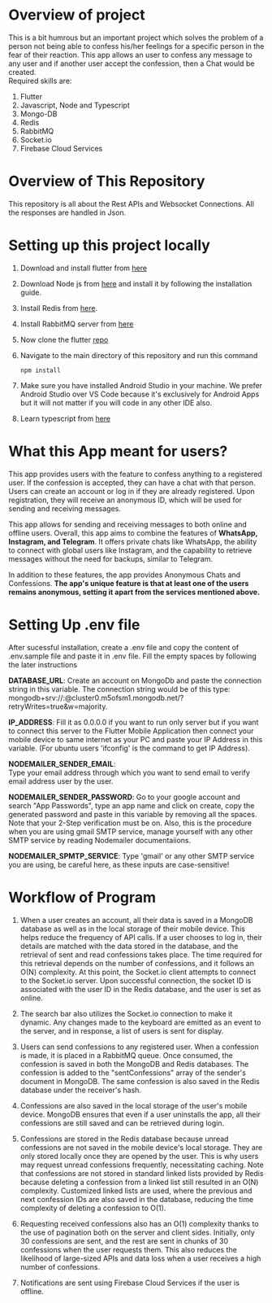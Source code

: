 # Overview of project
This is a bit humrous but an important project which solves the problem of a person not being able to confess his/her feelings for a specific person in the fear of their reaction. This app allows an user to confess any message to any user and if another user accept the confession, then a Chat would be created.   
Required skills are:
1) Flutter
2) Javascript, Node and Typescript
3) Mongo-DB
4) Redis
5) RabbitMQ
6) Socket.io
7) Firebase Cloud Services

# Overview of This Repository
This repository is all about the Rest APIs and Websocket Connections. All the responses are handled in Json. 

# Setting up this project locally
1) Download and install flutter from [here](https://docs.flutter.dev/get-started/install)
2) Download Node js from [here](https://nodejs.org/en/download) and install it by following the installation guide.
3) Install Redis from [here](https://redis.io/docs/getting-started/installation/).
4) Install RabbitMQ server from [here](https://www.rabbitmq.com/download.html)
3) Now clone the flutter [repo](https://github.com/Manik2708/Hi)
4) Navigate to the main directory of this repository and run this command
	
	```console
 	npm install
 	``` 

5) Make sure you have installed Android Studio in your machine. We prefer Android Studio over VS Code because it's exclusively for Android Apps but it will not matter if you will code in any other IDE also.
6) Learn typescript from [here](https://www.typescriptlang.org/docs/)
   
# What this App meant for users?
This app provides users with the feature to confess anything to a registered user. If the confession is accepted, they can have a chat with that person. Users can create an account or log in if they are already registered. Upon registration, they will receive an anonymous ID, which will be used for sending and receiving messages.

This app allows for sending and receiving messages to both online and offline users. Overall, this app aims to combine the features of **WhatsApp, Instagram, and Telegram**. It offers private chats like WhatsApp, the ability to connect with global users like Instagram, and the capability to retrieve messages without the need for backups, similar to Telegram.

In addition to these features, the app provides Anonymous Chats and Confessions. **The app's unique feature is that at least one of the users remains anonymous, setting it apart from the services mentioned above.**
# Setting Up .env file
After sucessful installation, create a .env file and copy the content of .env.sample file and paste it in .env file. Fill the empty spaces by following the later instructions

**DATABASE_URL**: 
Create an account on MongoDb and paste the connection string in this variable. The connection string would be of this type: mongodb+srv://<username>:<password>@cluster0.m5ofsm1.mongodb.net/?retryWrites=true&w=majority.

**IP_ADDRESS**: 
Fill it as 0.0.0.0 if you want to run only server but if you want to connect this server to the Flutter Mobile Application then connect your mobile device to same internet as your PC and paste your IP Address in this variable. (For ubuntu users 'ifconfig' is the command to get IP Address).

**NODEMAILER_SENDER_EMAIL**:  
Type your email address through which you want to send email to verify email address user by the user.

**NODEMAILER_SENDER_PASSWORD**:
Go to your google account and search "App Passwords", type an app name and click on create, copy the generated password and paste in this variable by removing all the spaces. Note that your 2-Step verification must be on. Also, this is the procedure when you are using gmail SMTP service, manage yourself with any other SMTP service by reading Nodemailer documentaiions.

**NODEMAILER_SPMTP_SERVICE**:
Type 'gmail' or any other SMTP service you are using, be careful here, as these inputs are case-sensitive!

# Workflow of Program
1) When a user creates an account, all their data is saved in a MongoDB database as well as in the local storage of their mobile device. This helps reduce the frequency of API calls. If a user chooses to log in, their details are matched with the data stored in the database, and the retrieval of sent and read confessions takes place. The time required for this retrieval depends on the number of confessions, and it follows an O(N) complexity. At this point, the Socket.io client attempts to connect to the Socket.io server. Upon successful connection, the socket ID is associated with the user ID in the Redis database, and the user is set as online.

2) The search bar also utilizes the Socket.io connection to make it dynamic. Any changes made to the keyboard are emitted as an event to the server, and in response, a list of users is sent for display.

3) Users can send confessions to any registered user. When a confession is made, it is placed in a RabbitMQ queue. Once consumed, the confession is saved in both the MongoDB and Redis databases. The confession is added to the "sentConfessions" array of the sender's document in MongoDB. The same confession is also saved in the Redis database under the receiver's hash.

4) Confessions are also saved in the local storage of the user's mobile device. MongoDB ensures that even if a user uninstalls the app, all their confessions are still saved and can be retrieved during login.

5) Confessions are stored in the Redis database because unread confessions are not saved in the mobile device's local storage. They are only stored locally once they are opened by the user. This is why users may request unread confessions frequently, necessitating caching. Note that confessions are not stored in standard linked lists provided by Redis because deleting a confession from a linked list still resulted in an O(N) complexity. Customized linked lists are used, where the previous and next confession IDs are also saved in the database, reducing the time complexity of deleting a confession to O(1).

6) Requesting received confessions also has an O(1) complexity thanks to the use of pagination both on the server and client sides. Initially, only 30 confessions are sent, and the rest are sent in chunks of 30 confessions when the user requests them. This also reduces the likelihood of large-sized APIs and data loss when a user receives a high number of confessions.

7) Notifications are sent using Firebase Cloud Services if the user is offline.

